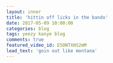 ```yaml
---
layout: inner
title: 'hittin off licks in the bando'
date: 2017-05-09 10:00:00
categories: blog 
tags: yeezy kanye blog
comments: true
featured_video_id: E5ONTXHS2mM
lead_text: 'goin out like montana'
---
```


